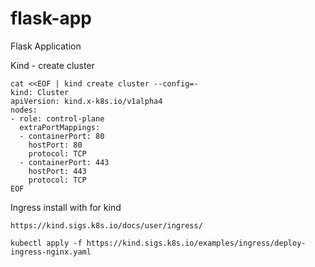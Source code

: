 # flask-app
Flask Application

Kind - create cluster

```
cat <<EOF | kind create cluster --config=-
kind: Cluster
apiVersion: kind.x-k8s.io/v1alpha4
nodes:
- role: control-plane
  extraPortMappings:
  - containerPort: 80
    hostPort: 80
    protocol: TCP
  - containerPort: 443
    hostPort: 443
    protocol: TCP
EOF
```

Ingress install with for kind

```
https://kind.sigs.k8s.io/docs/user/ingress/

kubectl apply -f https://kind.sigs.k8s.io/examples/ingress/deploy-ingress-nginx.yaml
```